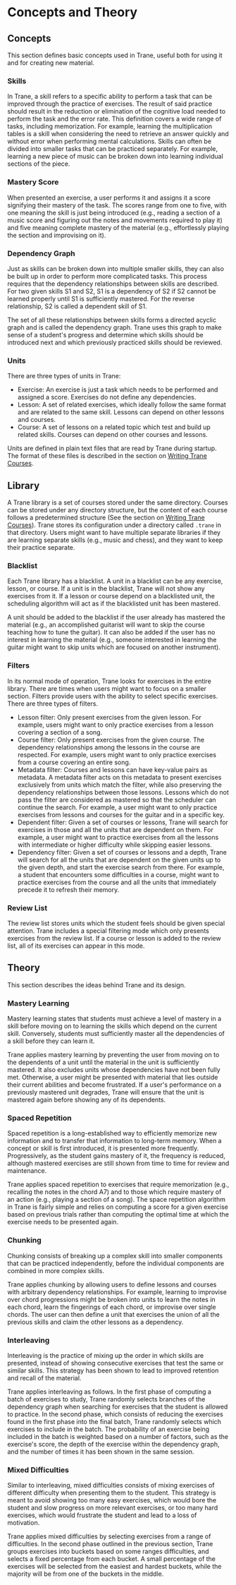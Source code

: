 # Concepts and Theory

## Concepts

This section defines basic concepts used in Trane, useful both for using it and for creating new
material.

### Skills

In Trane, a skill refers to a specific ability to perform a task that can be improved through the
practice of exercises. The result of said practice should result in the reduction or elimination of
the cognitive load needed to perform the task and the error rate. This definition covers a wide
range of tasks, including memorization. For example, learning the multiplication tables is a skill
when considering the need to retrieve an answer quickly and without error when performing mental
calculations. Skills can often be divided into smaller tasks that can be practiced separately. For
example, learning a new piece of music can be broken down into learning individual sections of the
piece. 

### Mastery Score

When presented an exercise, a user performs it and assigns it a score signifying their mastery of
the task. The scores range from one to five, with one meaning the skill is just being introduced
(e.g., reading a section of a music score and figuring out the notes and movements required to play
it) and five meaning complete mastery of the material (e.g., effortlessly playing the section and
improvising on it).


### Dependency Graph

Just as skills can be broken down into multiple smaller skills, they can also be built up in order
to perform more complicated tasks. This process requires that the dependency relationships between
skills are described. For two given skills S1 and S2, S1 is a dependency of S2 if S2 cannot be
learned properly until S1 is sufficiently mastered. For the reverse relationship, S2 is called a
dependent skill of S1.

The set of all these relationships between skills forms a directed acyclic graph and is called the
dependency graph. Trane uses this graph to make sense of a student's progress and determine which
skills should be introduced next and which previously practiced skills should be reviewed. 

### Units

There are three types of units in Trane:

- Exercise: An exercise is just a task which needs to be performed and assigned a score. Exercises
  do not define any dependencies.
- Lesson: A set of related exercises, which ideally follow the same format and are related to the
  same skill. Lessons can depend on other lessons and courses.
- Course: A set of lessons on a related topic which test and build up related skills. Courses can
  depend on other courses and lessons.

Units are defined in plain text files that are read by Trane during startup. The format of these
files is described in the section on [Writing Trane Courses](./writing_courses.md).

## Library

A Trane library is a set of courses stored under the same directory. Courses can be stored under any
directory structure, but the content of each course follows a predetermined structure (See the
section on [Writing Trane Courses](./writing_courses.md)). Trane stores its configuration
under a directory called `.trane` in that directory. Users might want to have multiple separate
libraries if they are learning separate skills (e.g., music and chess), and they want to keep their
practice separate.

### Blacklist

Each Trane library has a blacklist. A unit in a blacklist can be any exercise, lesson, or course. If
a unit is in the blacklist, Trane will not show any exercises from it. If a lesson or course depend
on a blacklisted unit, the scheduling algorithm will act as if the blacklisted unit has been
mastered.

A unit should be added to the blacklist if the user already has mastered the material (e.g., an
accomplished guitarist will want to skip the course teaching how to tune the guitar). It can also be
added if the user has no interest in learning the material (e.g., someone interested in learning the
 guitar might want to skip units which are focused on another instrument).

### Filters

In its normal mode of operation, Trane looks for exercises in the entire library. There are times
when users might want to focus on a smaller section. Filters provide users with the ability to
select specific exercises. There are three types of filters.

- Lesson filter: Only present exercises from the given lesson. For example, users might want to only
  practice exercises from a lesson covering a section of a song.
- Course filter: Only present exercises from the given course. The dependency relationships among
  the lessons in the course are respected. For example, users might want to only practice exercises
  from a course covering an entire song.
- Metadata filter: Courses and lessons can have key-value pairs as metadata. A metadata filter acts
  on this metadata to present exercises exclusively from units which match the filter, while also
  preserving the dependency relationships between those lessons. Lessons which do not pass the
  filter are considered as mastered so that the scheduler can continue the search. For example, a
  user might want to only practice exercises from lessons and courses for the guitar and in a
  specific key.
- Dependent filter: Given a set of courses or lessons, Trane will search for exercises in those and
  all the units that are dependent on them. For example, a user might want to practice exercises
  from all the lessons with intermediate or higher difficulty while skipping easier lessons.
- Dependency filter: Given a set of courses or lessons and a depth, Trane will search for all the
  units that are dependent on the given units up to the given depth, and start the exercise search
  from there. For example, a student that encounters some difficulties in a course, might want to
  practice exercises from the course and all the units that immediately precede it to refresh their
  memory.

### Review List

The review list stores units which the student feels should be given special attention. Trane
includes a special filtering mode which only presents exercises from the review list. If a course or
lesson is added to the review list, all of its exercises can appear in this mode.

## Theory

This section describes the ideas behind Trane and its design.

### Mastery Learning

Mastery learning states that students must achieve a level of mastery in a skill before moving on to
learning the skills which depend on the current skill. Conversely, students must sufficiently master
all the dependencies of a skill before they can learn it.

Trane applies mastery learning by preventing the user from moving on to the dependents of a unit
until the material in the unit is sufficiently mastered. It also excludes units whose dependencies
have not been fully met. Otherwise, a user might be presented with material that lies outside their
current abilities and become frustrated. If a user's performance on a previously mastered unit
degrades, Trane will ensure that the unit is mastered again before showing any of its dependents.

### Spaced Repetition

Spaced repetition is a long-established way to efficiently memorize new information and to transfer
that information to long-term memory. When a concept or skill is first introduced, it is presented
more frequently. Progressively, as the student gains mastery of it, the frequency is reduced,
although mastered exercises are still shown from time to time for review and maintenance.

Trane applies spaced repetition to exercises that require memorization (e.g., recalling the notes in
the chord A7) and to those which require mastery of an action (e.g., playing a section of a song).
The space repetition algorithm in Trane is fairly simple and relies on computing a score for a given
exercise based on previous trials rather than computing the optimal time at which the exercise needs
to be presented again. 

### Chunking

Chunking consists of breaking up a complex skill into smaller components that can be practiced
independently, before the individual components are combined in more complex skills.

Trane applies chunking by allowing users to define lessons and courses with arbitrary dependency
relationships. For example, learning to improvise over chord progressions might be broken into units
to learn the notes in each chord, learn the fingerings of each chord, or improvise over single
chords. The user can then define a unit that exercises the union of all the previous skills and
claim the other lessons as a dependency.

### Interleaving

Interleaving is the practice of mixing up the order in which skills are presented, instead of
showing consecutive exercises that test the same or similar skills. This strategy has been shown to
lead to improved retention and recall of the material.

Trane applies interleaving as follows. In the first phase of computing a batch of exercises to
study, Trane randomly selects branches of the dependency graph when searching for exercises that the
student is allowed to practice. In the second phase, which consists of reducing the exercises found
in the first phase into the final batch, Trane randomly selects which exercises to include in the
batch. The probability of an exercise being included in the batch is weighted based on a number of
factors, such as the exercise's score, the depth of the exercise within the dependency graph, and
the number of times it has been shown in the same session.

### Mixed Difficulties

Similar to interleaving, mixed difficulties consists of mixing exercises of different difficulty
when presenting them to the student. This strategy is meant to avoid showing too many easy
exercises, which would bore the student and slow progress on more relevant exercises, or too many
hard exercises, which would frustrate the student and lead to a loss of motivation.

Trane applies mixed difficulties by selecting exercises from a range of difficulties. In the second
phase outlined in the previous section, Trane groups exercises into buckets based on some ranges
difficulties, and selects a fixed percentage from each bucket. A small percentage of the exercises
will be selected from the easiest and hardest buckets, while the majority will be from one of the
buckets in the middle.
